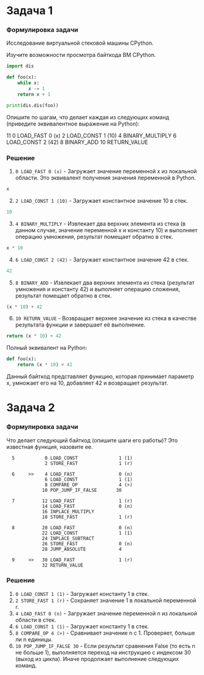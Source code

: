 # Задача 1
### Формулировка задачи
Исследование виртуальной стековой машины CPython.

Изучите возможности просмотра байткода ВМ CPython.

```Python
import dis

def foo(x):
    while x:
        x -= 1
    return x + 1

print(dis.dis(foo))
```
Опишите по шагам, что делает каждая из следующих команд (приведите эквивалентное выражение на Python):

11 0 LOAD_FAST 0 (x) 2 LOAD_CONST 1 (10) 4 BINARY_MULTIPLY 6 LOAD_CONST 2 (42) 8 BINARY_ADD 10 RETURN_VALUE

### Решение
1. `0 LOAD_FAST 0 (x)` - Загружает значение переменной x из локальной области. Это эквивалент получения значения переменной в Python.
```Python 
x
```
2. `2 LOAD_CONST 1 (10)` - Загружает константное значение 10 в стек.
```Python
10
```
3. `4 BINARY_MULTIPLY` - Извлекает два верхних элемента из стека (в данном случае, значение переменной x и константу 10) и выполняет операцию умножения, результат помещает обратно в стек.
```Python
x * 10
```
4. `6 LOAD_CONST 2 (42)` - Загружает константное значение 42 в стек.
```Python
42
```
5. `8 BINARY_ADD` - Извлекает два верхних элемента из стека (результат умножения и константу 42) и выполняет операцию сложения, результат помещает обратно в стек.
```Python
(x * 10) + 42
```
6. `10 RETURN_VALUE` - Возвращает верхнее значение из стека в качестве результата функции и завершает её выполнение.
```Python
return (x * 10) + 42
```
Полный эквивалент на Python:
```Python
def foo(x):
    return (x * 10) + 42
```
Данный байткод представляет функцию, которая принимает параметр x, умножает его на 10, добавляет 42 и возвращает результат.

# Задача 2
### Формулировка задачи

Что делает следующий байткод (опишите шаги его работы)? Это известная функция, назовите ее.
```
  5           0 LOAD_CONST               1 (1)
              2 STORE_FAST               1 (r)

  6     >>    4 LOAD_FAST                0 (n)
              6 LOAD_CONST               1 (1)
              8 COMPARE_OP               4 (>)
             10 POP_JUMP_IF_FALSE       30

  7          12 LOAD_FAST                1 (r)
             14 LOAD_FAST                0 (n)
             16 INPLACE_MULTIPLY
             18 STORE_FAST               1 (r)

  8          20 LOAD_FAST                0 (n)
             22 LOAD_CONST               1 (1)
             24 INPLACE_SUBTRACT
             26 STORE_FAST               0 (n)
             28 JUMP_ABSOLUTE            4

  9     >>   30 LOAD_FAST                1 (r)
             32 RETURN_VALUE
```

### Решение
1. `0 LOAD_CONST 1 (1)` - Загружает константу 1 в стек.
2. `2 STORE_FAST 1 (r)` - Сохраняет значение 1 в локальной переменной r.
3. `4 LOAD_FAST 0 (n)` - Загружает значение переменной n из локальной области в стек.
4. `6 LOAD_CONST 1 (1)` - Загружает константу 1 в стек.
5. `8 COMPARE_OP 4 (>)` - Сравнивает значение n с 1. Проверяет, больше ли n единицы.
6. `10 POP_JUMP_IF_FALSE 30` - Если результат сравнения False (то есть n не больше 1), выполняется переход на инструкцию с индексом 30 (выход из цикла). Иначе продолжает выполнение следующих команд.
